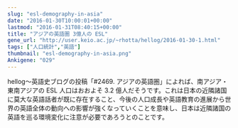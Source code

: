 ```yaml
---
slug: "esl-demography-in-asia"
date: "2016-01-30T10:00:01+00:00"
lastmod: "2016-01-31T08:40:15+00:00"
title: "アジアの英語圏 3億人の ESL"
gene_url: "http://user.keio.ac.jp/~rhotta/hellog/2016-01-30-1.html"
tags: ["人口統計","英語"]
thumbnail: "esl-demography-in-asia.png"
Ankigene: "029"
---
```

hellog～英語史ブログの投稿「#2469. アジアの英語圏」によれば、南アジア・東南アジアの ESL 人口はおおよそ 3.2 億人だそうです。これは日本の近隣諸国に莫大な英語話者が既に存在すること、今後の人口成長や英語教育の進展から世界の英語全体の動向への影響が強くなっていくことを意味し、日本は近隣諸国の英語を巡る環境変化に注意が必要であろうとのことです。

